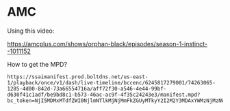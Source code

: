 # AMC

Using this video:

https://amcplus.com/shows/orphan-black/episodes/season-1-instinct--1011152

How to get the MPD?

~~~
https://ssaimanifest.prod.boltdns.net/us-east-1/playback/once/v1/dash/live-timeline/bccenc/6245817279001/74263065-1285-4d00-842d-73a66554716a/aff72f30-a546-4e44-99bf-d630f41c1adf/be9bd8c1-b573-46ac-ac9f-4f35c24243e3/manifest.mpd?bc_token=NjI5MDMxMTdfZWI0NjlmNTlkMjNjMmFkZGUyMTkyY2I2M2Y3MDAxYWMzNjMzNWM3NTI4MTU5NjI0NjQxYTNjNzFmODM0YzI2Zg%3D%3D
~~~
